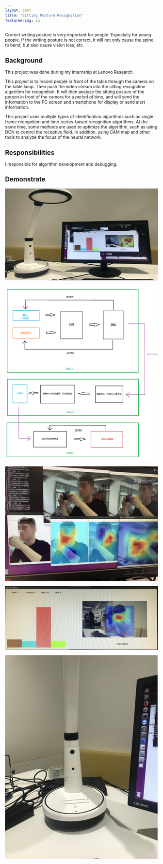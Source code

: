 ```yaml
---
layout: post
title: "Sitting Posture Recognition"
featured-img: sp
---
```


Correct writing posture is very important for people. Especially for young people. If the writing posture is not correct, it will not only cause the spine to bend, but also cause vision loss, etc.

## Background 

This project was done during my internship at Lenovo Research.

This project is to record people in front of the table through the camera on the table lamp. Then push the video stream into the sitting recognition algorithm for recognition. It will then analyze the sitting posture of the person in front of the camera for a period of time, and will send the information to the PC screen and smartphone for display or send alert information.

This project uses multiple types of identification algorithms such as single frame recognition and time-series-based recognition algorithms. At the same time, some methods are used to optimize the algorithm, such as using DCN to control the receptive field. In addition, using CAM map and other tools to analyze the focus of the neural network.

## Responsibilities

I responsible for algorithm development and debugging.


## Demonstrate

![](/images/sitting_position/p1.jpg)

![](/images/sitting_position/p1.png)

![](/images/sitting_position/p2.png)

![](/images/sitting_position/p2.jpg)

![](/images/sitting_position/p3.jpg)





